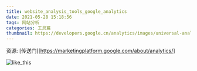 ```yaml
---
title: website_analysis_tools_google_analytics
date: 2021-05-28 15:18:56
tags: 网站分析
categories: 工具篇
thumbnail: https://developers.google.cn/analytics/images/universal-analytics_480.png
---
```


资源:
[传送门][https://marketingplatform.google.com/about/analytics/]

![like_this](https://developers.google.cn/analytics/images/universal-analytics_480.png)
